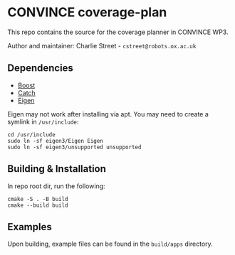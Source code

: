 # CONVINCE coverage-plan
This repo contains the source for the coverage planner in CONVINCE WP3.

Author and maintainer: Charlie Street - `cstreet@robots.ox.ac.uk`

## Dependencies

* [Boost](https://linux.how2shout.com/how-to-install-boost-c-on-ubuntu-20-04-or-22-04/)
* [Catch](https://github.com/catchorg/Catch2)
* [Eigen](https://eigen.tuxfamily.org/index.php?title=Main_Page) 

Eigen may not work after installing via apt. You may need to create a symlink in `/usr/include`:

```
cd /usr/include
sudo ln -sf eigen3/Eigen Eigen
sudo ln -sf eigen3/unsupported unsupported
```


## Building & Installation

In repo root dir, run the following:

```
cmake -S . -B build
cmake --build build
```

## Examples

Upon building, example files can be found in the `build/apps` directory.